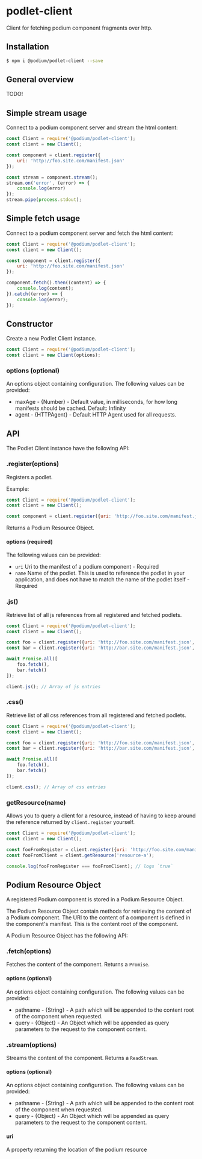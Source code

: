 # podlet-client

Client for fetching podium component fragments over http.


## Installation

```bash
$ npm i @podium/podlet-client --save
```

## General overview

TODO!


## Simple stream usage

Connect to a podium component server and stream the html content:

```js
const Client = require('@podium/podlet-client');
const client = new Client();

const component = client.register({
    uri: 'http://foo.site.com/manifest.json'
});

const stream = component.stream();
stream.on('error', (error) => {
    console.log(error)
});
stream.pipe(process.stdout);
```

## Simple fetch usage

Connect to a podium component server and fetch the html content:

```js
const Client = require('@podium/podlet-client');
const client = new Client();

const component = client.register({
    uri: 'http://foo.site.com/manifest.json'
});

component.fetch().then((content) => {
    console.log(content);
}).catch((error) => {
    console.log(error);
});
```


## Constructor

Create a new Podlet Client instance.

```js
const Client = require('@podium/podlet-client');
const client = new Client(options);
```

### options (optional)

An options object containing configuration. The following values can be provided:

 * maxAge - {Number} - Default value, in milliseconds, for how long manifests should be cached. Default: Infinity
 * agent - {HTTPAgent} - Default HTTP Agent used for all requests.


## API

The Podlet Client instance have the following API:

### .register(options)

Registers a podlet.

Example:

```js
const Client = require('@podium/podlet-client');
const client = new Client();

const component = client.register({uri: 'http://foo.site.com/manifest.json', name: 'resource'});
```

Returns a Podium Resource Object.

#### options (required)

The following values can be provided:

 * `uri` Uri to the manifest of a podium component - Required
 * `name` Name of the podlet. This is used to reference the podlet in your
 application, and does not have to match the name of the podlet itself - Required

### .js()

Retrieve list of all js references from all registered and fetched podlets.

```js
const Client = require('@podium/podlet-client');
const client = new Client();

const foo = client.register({uri: 'http://foo.site.com/manifest.json', name: 'resource-a'});
const bar = client.register({uri: 'http://bar.site.com/manifest.json', name: 'resource-b'});

await Promise.all([
    foo.fetch(),
    bar.fetch()
]);

client.js(); // Array of js entries
```

### .css()

Retrieve list of all css references from all registered and fetched podlets.

```js
const Client = require('@podium/podlet-client');
const client = new Client();

const foo = client.register({uri: 'http://foo.site.com/manifest.json', name: 'resource-a'});
const bar = client.register({uri: 'http://bar.site.com/manifest.json', name: 'resource-b'});

await Promise.all([
    foo.fetch(),
    bar.fetch()
]);

client.css(); // Array of css entries
```

### getResource(name)

Allows you to query a client for a resource, instead of having to keep around
the reference returned by `client.register` yourself.

```js
const Client = require('@podium/podlet-client');
const client = new Client();

const fooFromRegister = client.register({uri: 'http://foo.site.com/manifest.json', name: 'resource-a'});
const fooFromClient = client.getResource('resource-a');

console.log(fooFromRegister === fooFromClient); // logs `true`
```


## Podium Resource Object

A registered Podium component is stored in a Podium Resource Object.

The Podium Resource Object contain methods for retrieving the content of a
Podium component. The URI to the content of a component is defined in the
component's manifest. This is the content root of the component.

A Podium Resource Object has the following API:

### .fetch(options)

Fetches the content of the component. Returns a `Promise`.

#### options (optional)

An options object containing configuration. The following values can be provided:

 * pathname - {String} - A path which will be appended to the content root of the component when requested.
 * query - {Object} - An Object which will be appended as query parameters to the request to the component content.

### .stream(options)

Streams the content of the component. Returns a `ReadStream`.

#### options (optional)

An options object containing configuration. The following values can be provided:

 * pathname - {String} - A path which will be appended to the content root of the component when requested.
 * query - {Object} - An Object which will be appended as query parameters to the request to the component content.
 
#### uri

A property returning the location of the podium resource
